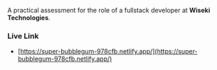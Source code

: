 A practical assessment for the role of a fullstack developer at **Wiseki Technologies**.

### Live Link
- [https://super-bubblegum-978cfb.netlify.app/](https://super-bubblegum-978cfb.netlify.app/)
